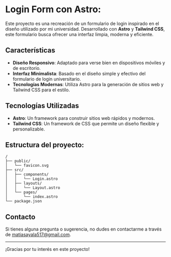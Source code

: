 # Login Form con Astro:

Este proyecto es una recreación de un formulario de login inspirado en el diseño utilizado por mi universidad. Desarrollado con **Astro** y **Tailwind CSS**, este formulario busca ofrecer una interfaz limpia, moderna y eficiente.

## Características

- **Diseño Responsivo**: Adaptado para verse bien en dispositivos móviles y de escritorio.
- **Interfaz Minimalista**: Basado en el diseño simple y efectivo del formulario de login universitario.
- **Tecnologías Modernas**: Utiliza Astro para la generación de sitios web y Tailwind CSS para el estilo.

## Tecnologías Utilizadas

- **Astro**: Un framework para construir sitios web rápidos y modernos.
- **Tailwind CSS**: Un framework de CSS que permite un diseño flexible y personalizable.

## Estructura del proyecto:

```text
/
├── public/
│   └── favicon.svg
├── src/
│   ├── components/
│   │   └── Login.astro
│   ├── layouts/
│   │   └── Layout.astro
│   └── pages/
│       └── index.astro
└── package.json
```

## Contacto

Si tienes alguna pregunta o sugerencia, no dudes en contactarme a través de [matiasayala517@gmail.com](mailto:matiasayala517@gmail.com).

---

¡Gracias por tu interés en este proyecto!
